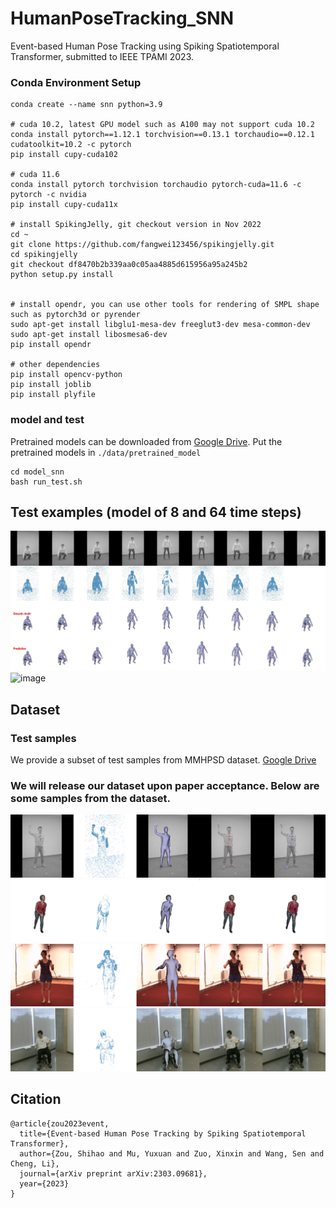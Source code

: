# HumanPoseTracking_SNN
Event-based Human Pose Tracking using Spiking Spatiotemporal Transformer, submitted to IEEE TPAMI 2023.


### Conda Environment Setup
```
conda create --name snn python=3.9

# cuda 10.2, latest GPU model such as A100 may not support cuda 10.2
conda install pytorch==1.12.1 torchvision==0.13.1 torchaudio==0.12.1 cudatoolkit=10.2 -c pytorch
pip install cupy-cuda102

# cuda 11.6
conda install pytorch torchvision torchaudio pytorch-cuda=11.6 -c pytorch -c nvidia
pip install cupy-cuda11x

# install SpikingJelly, git checkout version in Nov 2022
cd ~
git clone https://github.com/fangwei123456/spikingjelly.git
cd spikingjelly
git checkout df8470b2b339aa0c05aa4885d615956a95a245b2
python setup.py install


# install opendr, you can use other tools for rendering of SMPL shape such as pytorch3d or pyrender
sudo apt-get install libglu1-mesa-dev freeglut3-dev mesa-common-dev
sudo apt-get install libosmesa6-dev
pip install opendr

# other dependencies
pip install opencv-python
pip install joblib
pip install plyfile
```

### model and test
Pretrained models can be downloaded from [Google Drive](https://drive.google.com/drive/folders/1mg9fgDLdQHBifkWjPDo1t1X8KUvy0SQS?usp=sharing).
Put the pretrained models in ```./data/pretrained_model```
```
cd model_snn
bash run_test.sh
```

## Test examples (model of 8 and 64 time steps)
![image](./data/test_8steps_mmhpsd_subject02_group1_time1_0048_0066.jpg)
![image](./data/test_64steps_mmhpsd_subject02_group1_time1_1152_1282.jpg)

## Dataset
### Test samples
We provide a subset of test samples from MMHPSD dataset. [Google Drive](https://drive.google.com/drive/folders/1Z2wBWeYL0qcKYQiC5Vj9SlJnUfpvnRP4?usp=share_link)
### We will release our dataset upon paper acceptance. Below are some samples from the dataset.
![image](./data/mmhpsd_subject01_group3_time1_0112.gif)
![image](./data/amass_BMLhandball-S06_Novice-Trial_upper_right_left_084_poses_0032.gif)
![image](./data/h36m_s_01_act_02_subact_01_ca_02_0020.gif)
![image](./data/phspd_subject11_group2_time3_0754.gif)

## Citation
```
@article{zou2023event,
  title={Event-based Human Pose Tracking by Spiking Spatiotemporal Transformer},
  author={Zou, Shihao and Mu, Yuxuan and Zuo, Xinxin and Wang, Sen and Cheng, Li},
  journal={arXiv preprint arXiv:2303.09681},
  year={2023}
}
```
